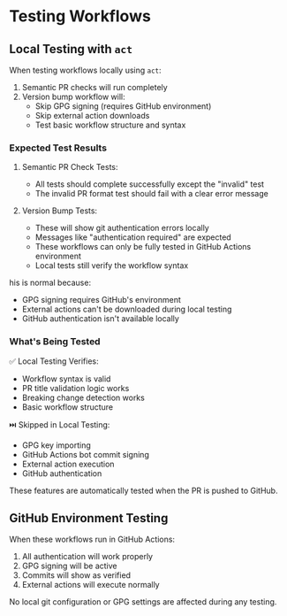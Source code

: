 # Testing Workflows

## Local Testing with `act`

When testing workflows locally using `act`:

1. Semantic PR checks will run completely
2. Version bump workflow will:
   - Skip GPG signing (requires GitHub environment)
   - Skip external action downloads
   - Test basic workflow structure and syntax

### Expected Test Results

1. Semantic PR Check Tests:
   - All tests should complete successfully except the "invalid" test
   - The invalid PR format test should fail with a clear error message

2. Version Bump Tests:
   - These will show git authentication errors locally
   - Messages like "authentication required" are expected
   - These workflows can only be fully tested in GitHub Actions environment
   - Local tests still verify the workflow syntax

his is normal because:
- GPG signing requires GitHub's environment
- External actions can't be downloaded during local testing
- GitHub authentication isn't available locally

### What's Being Tested

✅ Local Testing Verifies:
- Workflow syntax is valid
- PR title validation logic works
- Breaking change detection works
- Basic workflow structure

⏭️ Skipped in Local Testing:
- GPG key importing
- GitHub Actions bot commit signing
- External action execution
- GitHub authentication

These features are automatically tested when the PR is pushed to GitHub.

## GitHub Environment Testing

When these workflows run in GitHub Actions:
1. All authentication will work properly
2. GPG signing will be active
3. Commits will show as verified
4. External actions will execute normally

No local git configuration or GPG settings are affected during any testing.
